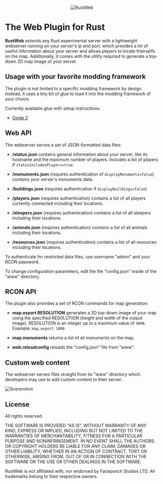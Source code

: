 <p align="center">
	<img src="https://raw.github.com/dcodeIO/RustWeb/master/rustweb.png" alt="RustWeb" />
</p>

The Web Plugin for Rust
=======================
**RustWeb** extends any Rust experimental server with a lightweight webserver running on your server's ip and port, which provides a lot of useful information about your server and allows players to locate theirselfs on the map. Additionally, it comes with the utility required to generate a top-down 2D map image of your server.

Usage with your favorite modding framework
------------------------------------------
The plugin is not limited to a specific modding framework by design. Instead, it uses a tiny bit of glue to load it into the modding framework of your choice.

Currently available glue with setup instructions:

* [Oxide 2](Oxide.Ext.RustWeb)

Web API
-------
The webserver serves a set of JSON-formatted data files:

* **/status.json**
contains general information about your server, like its hostname and the maximum number of players. Includes a list of players if `statusIncludesPlayers=true`.

* **/monuments.json** (requires authentication of `displayMonuments=false`)
contains your server's monuments data.

* **/buildings.json** (requires authentication if `displayBuildings=false`)

* **/players.json** (requires authentication)
contains a list of all players currently connected including their locations.

* **/sleepers.json** (requires authentication)
contains a list of all sleepers including their locations.

* **/animals.json** (requires authentication)
contains a list of all animals including their locations.

* **/resources.json** (requires authentication)
contains a list of all resources including their locations.

To authenticate for restricted data files, use username "admin" and your RCON password.

To change configuration parameters, edit the file "config.json" inside of the "www" directory.

RCON API
--------
The plugin also provides a set of RCON commands for map generation:

* **map.export RESOLUTION**
generates a 2D top-down image of your map using the specified RESOLUTION (height and width of the output image). RESOLUTION is an integer up to a maximum value of `4000`. Example: `map.export 1000`

* **map.monuments**
returns a list of all monuments on the map.

* **web.reloadconfig**
reloads the "config.json" file from "www".

Custom web content
------------------
The webserver serves files straight from its "www" directory which developers may use to add custom content to their server.

![Scerenshot](https://raw.github.com/dcodeIO/RustWeb/master/screenshot.jpg)

License
-------
All rights reserved.

THE SOFTWARE IS PROVIDED "AS IS", WITHOUT WARRANTY OF ANY KIND, EXPRESS OR IMPLIED, INCLUDING BUT NOT LIMITED TO THE WARRANTIES OF MERCHANTABILITY, FITNESS FOR A PARTICULAR PURPOSE AND NONINFRINGEMENT. IN NO EVENT SHALL THE AUTHORS OR COPYRIGHT HOLDERS BE LIABLE FOR ANY CLAIM, DAMAGES OR OTHER LIABILITY, WHETHER IN AN ACTION OF CONTRACT, TORT OR OTHERWISE, ARISING FROM, OUT OF OR IN CONNECTION WITH THE SOFTWARE OR THE USE OR OTHER DEALINGS IN THE SOFTWARE.

RustWeb is not affiliated with, nor endorsed by Facepunch Studios LTD. All trademarks belong to their respective owners.
